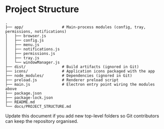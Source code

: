 # Project Structure

```
.
├── app/                 # Main-process modules (config, tray, permissions, notifications)
│   ├── browser.js
│   ├── config.js
│   ├── menu.js
│   ├── notifications.js
│   ├── permissions.js
│   ├── tray.js
│   └── windowManager.js
├── dist/                # Build artifacts (ignored in Git)
├── icons/               # Application icons packaged with the app
├── node_modules/        # Dependencies (ignored in Git)
├── preload.js           # Renderer preload script
├── main.js              # Electron entry point wiring the modules above
├── package.json
├── package-lock.json
├── README.md
└── docs/PROJECT_STRUCTURE.md
```

Update this document if you add new top-level folders so Git contributors can keep the repository organised.
